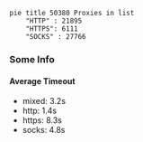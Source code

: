 
```mermaid
pie title 50380 Proxies in list
    "HTTP" : 21895
    "HTTPS": 6111
    "SOCKS" : 27766
```

### Some Info
#### Average Timeout

- mixed: 3.2s
- http: 1.4s
- https: 8.3s
- socks: 4.8s